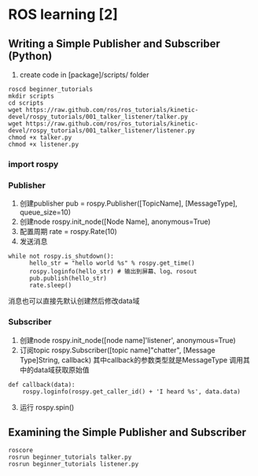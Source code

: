 # ROS learning [2]
## Writing a Simple Publisher and Subscriber (Python)
1. create code in [package]/scripts/ folder
```
roscd beginner_tutorials
mkdir scripts
cd scripts
wget https://raw.github.com/ros/ros_tutorials/kinetic-devel/rospy_tutorials/001_talker_listener/talker.py
wget https://raw.github.com/ros/ros_tutorials/kinetic-devel/rospy_tutorials/001_talker_listener/listener.py
chmod +x talker.py
chmod +x listener.py
```
### import rospy
### Publisher
1. 创建publisher
pub = rospy.Publisher([TopicName], [MessageType], queue_size=10)
2. 创建node
rospy.init_node([Node Name], anonymous=True)
3. 配置周期
rate = rospy.Rate(10)
4. 发送消息
```
while not rospy.is_shutdown():
      hello_str = "hello world %s" % rospy.get_time()
      rospy.loginfo(hello_str) # 输出到屏幕、log、rosout
      pub.publish(hello_str)
      rate.sleep()
```
消息也可以直接先默认创建然后修改data域

### Subscriber
1. 创建node
rospy.init_node([node name]'listener', anonymous=True)
2. 订阅topic
rospy.Subscriber([topic name]"chatter", [Message Type]String, callback)
其中callback的参数类型就是MessageType
调用其中的data域获取原始值
```
def callback(data):
    rospy.loginfo(rospy.get_caller_id() + 'I heard %s', data.data)
```
3. 运行
rospy.spin()
## Examining the Simple Publisher and Subscriber
```
roscore
rosrun beginner_tutorials talker.py
rosrun beginner_tutorials listener.py
```

